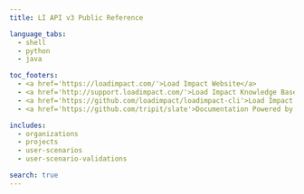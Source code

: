 ```yaml
---
title: LI API v3 Public Reference

language_tabs:
  - shell
  - python
  - java

toc_footers:
  - <a href='https://loadimpact.com/'>Load Impact Website</a>
  - <a href='http://support.loadimpact.com/'>Load Impact Knowledge Base</a>
  - <a href='https://github.com/loadimpact/loadimpact-cli'>Load Impact CLI</a>
  - <a href='https://github.com/tripit/slate'>Documentation Powered by Slate</a>

includes:
  - organizations
  - projects
  - user-scenarios
  - user-scenario-validations

search: true
---
```

